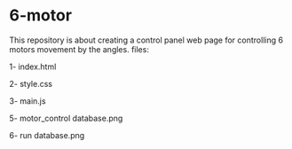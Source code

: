 # 6-motor

This repository is about creating a control panel web page for controlling 6 motors movement by the angles.
files:

1- index.html

2- style.css

3- main.js 

5- motor_control database.png 

6- run database.png
